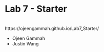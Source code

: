 # Lab 7 - Starter
<br>
https://ojeengammah.github.io/Lab7_Starter/
  
- Ojeen Gammah<br>
- Justin Wang <br>
